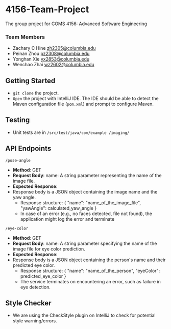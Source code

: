 # 4156-Team-Project
The group project for COMS 4156: Advanced Software Engineering
### Team Members
- Zachary C Hine zh2305@columbia.edu
- Peinan Zhou pz2308@columbia.edu  
- Yonghan Xie yx2853@columbia.edu  
- Wenchao Zhai wz2602@columbia.edu
## Getting Started
- `git clone` the project.
- `Open` the project with IntelliJ IDE. The IDE should be able to detect the Maven configuration
file (`pom.xml`) and prompt to configure Maven. 

## Testing
- Unit tests are in `/src/test/java/com/example
/imaging/`

## API Endpoints
`/pose-angle`
- **Method**: GET
- **Request Body**: name: A string parameter representing the name of the image file.
- **Expected Response**:
- Response body is a JSON object containing the image name and the yaw angle.
  - Response structure:
  {
  "name": "name_of_the_image_file",
  "yawAngle": calculated_yaw_angle
}
  - In case of an error (e.g., no faces detected, file not found), the application might log the error and terminate

`/eye-color`
- **Method**: GET
- **Request Body**: name: A string parameter specifying the name of the image file for eye color prediction.
- **Expected Response**:
- Response body is a JSON object containing the person's name and their predicted eye color.
  - Response structure:
 {
  "name": "name_of_the_person",
  "eyeColor": predicted_eye_color
}
  - The service terminates on encountering an error, such as failure in eye detection.

## Style Checker
- We are using the CheckStyle plugin on IntelliJ to check for potential style warning/errors.
